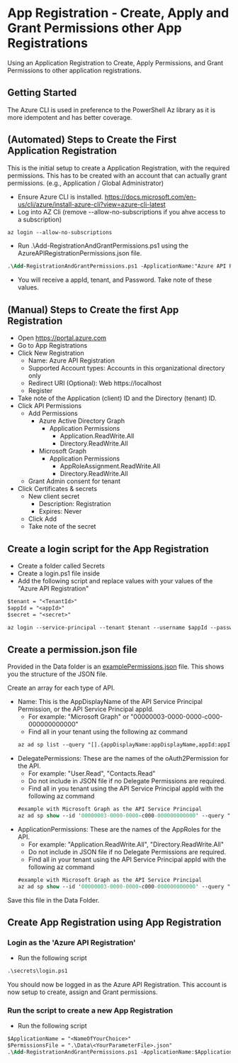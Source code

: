 # App Registration - Create, Apply and Grant Permissions other App Registrations
Using an Application Registration to Create, Apply Permissions, and Grant Permissions to other application registrations.

## Getting Started
The Azure CLI is used in preference to the PowerShell Az library as it is more idempotent and has better coverage.

## (Automated) Steps to Create the First Application Registration
This is the initial setup to create a Application Registration, with the required permissions. This has to be created with an account that can actually grant permissions. (e.g., Application / Global Administrator)
- Ensure Azure CLI is installed. https://docs.microsoft.com/en-us/cli/azure/install-azure-cli?view=azure-cli-latest
- Log into AZ Cli (remove --allow-no-subscriptions if you ahve access to a subscription)
```ps
az login --allow-no-subscriptions
```
- Run .\Add-RegistrationAndGrantPermissions.ps1 using the AzureAPIRegistrationPermissions.json file.
```ps
.\Add-RegistrationAndGrantPermissions.ps1 -ApplicationName:"Azure API Registration" -ParametersJsonFilePath:'.\Data\AzureAPIRegistrationPermissions.json'
```
- You will receive a appId, tenant, and Password. Take note of these values.

## (Manual) Steps to Create the first App Registration
- Open https://portal.azure.com
- Go to App Registrations
- Click New Registration
    - Name: Azure API Registration
    - Supported Account types: Accounts in this organizational directory only
    - Redirect URI (Optional): Web https://localhost
    - Register
- Take note of the Application (client) ID and the Directory (tenant) ID.
- Click API Permissions
    - Add Permissions
        - Azure Active Directory Graph
            - Application Permissions
                - Application.ReadWrite.All
                - Directory.ReadWrite.All
        - Microsoft Graph
            - Application Permissions
                - AppRoleAssignment.ReadWrite.All
                - Directory.ReadWrite.All
    - Grant Admin consent for tenant
- Click Certificates & secrets
    - New client secret
        - Description: Registration
        - Expires: Never
    - Click Add
    - Take note of the secret

## Create a login script for the App Registration

- Create a folder called Secrets
- Create a login.ps1 file inside
- Add the following script and replace values with your values of the "Azure API Registration"
```ps
$tenant = "<TenantId>"
$appId = "<appId>"
$secret = "<secret>"

az login --service-principal --tenant $tenant --username $appId --password $secret --allow-no-subscriptions
```
## Create a permission.json file
Provided in the Data folder is an [examplePermissions.json](.\data\examplePermissions.json) file. This shows you the structure of the JSON file.

Create an array for each type of API.

- Name: This is the AppDisplayName of the API Service Principal Permission, or the API Service Principal appId.
    - For example: "Microsoft Graph" or "00000003-0000-0000-c000-000000000000"
    - Find all in your tenant using the following az command
    ```ps
    az ad sp list --query "[].{appDisplayName:appDisplayName,appId:appId,objectId:objectId}" --all --output table
    ```
- DelegatePermissions: These are the names of the oAuth2Permission for the API. 
    - For example: "User.Read", "Contacts.Read"
    - Do not include in JSON file if no Delegate Permissions are required.
    - Find all in you tenant using the API Service Principal appId with the following az command
    ```ps
    #example with Microsoft Graph as the API Service Principal
    az ad sp show --id '00000003-0000-0000-c000-000000000000' --query "oauth2Permissions[].{displayName:userConsentDisplayName,value:value}" --output table
    ```
- ApplicationPermissions: These are the names of the AppRoles for the API.
    - For example: "Application.ReadWrite.All", "Directory.ReadWrite.All"
    - Do not include in JSON file if no Delegate Permissions are required.
    - Find all in your tenant using the API Service Principal appId with the following az command
    ```ps
    #example with Microsoft Graph as the API Service Principal
    az ad sp show --id '00000003-0000-0000-c000-000000000000' --query "appRoles[].{displayName:displayName,value:value}" --output table
    ```

Save this file in the Data Folder.

## Create App Registration using App Registration

### Login as the 'Azure API Registration'
- Run the following script
```ps
.\secrets\login.ps1
```
You should now be logged in as the Azure API Registration. This account is now setup to create, assign and Grant permissions.

### Run the script to create a new App Registration
- Run the following script
```ps
$ApplicationName = "<NameOfYourChoice>"
$PermissionsFile = ".\Data\<YourParameterFile>.json"
.\Add-RegistrationAndGrantPermissions.ps1 -ApplicationName:$ApplicationName -ParametersJsonFilePath:$PermissionsFile
```